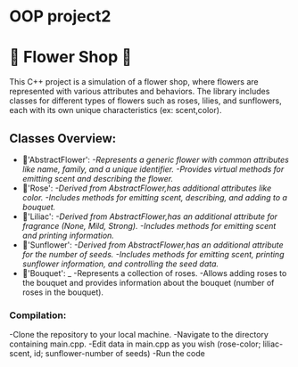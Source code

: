 # OOP project2

# 💐 Flower Shop 💐

This C++ project is a simulation of a flower shop, where flowers are represented with various attributes and behaviors. The library includes classes for different types of flowers such as roses, lilies, and sunflowers, each with its own unique characteristics (ex: scent,color).

## Classes Overview:

* 🌸'AbstractFlower':
 _-Represents a generic flower with common attributes like name, family, and a unique identifier.
  -Provides virtual methods for emitting scent and describing the flower._
* 🌹'Rose':
  _-Derived from AbstractFlower,has additional attributes like color.
  -Includes methods for emitting scent, describing, and adding to a bouquet._
* 🪻'Liliac':
  _-Derived from AbstractFlower,has an additional attribute for fragrance (None, Mild, Strong).
  -Includes methods for emitting scent and printing information._
* 🌻'Sunflower':
  _-Derived from AbstractFlower,has an additional attribute for the number of seeds.
  -Includes methods for emitting scent, printing sunflower information, and controlling the seed data._
* 💐'Bouquet':
 _ -Represents a collection of roses.
  -Allows adding roses to the bouquet and provides information about the bouquet (number of roses in the bouquet).
  
### Compilation:
-Clone the repository to your local machine.
-Navigate to the directory containing main.cpp.
-Edit data in main.cpp as you wish (rose-color; liliac-scent, id; sunflower-number of seeds)
-Run the code
